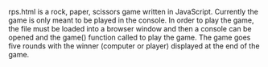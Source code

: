 rps.html is a rock, paper, scissors game written in JavaScript. Currently the game
is only meant to be played in the console. In order to play the game, the file must
be loaded into a browser window and then a console can be opened and the game()
function called to play the game. The game goes five rounds with the winner 
(computer or player) displayed at the end of the game.
